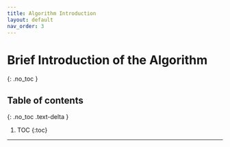 ```yaml
---
title: Algorithm Introduction
layout: default
nav_order: 3
---
```


# Brief Introduction of the Algorithm
{: .no_toc }

## Table of contents
{: .no_toc .text-delta }

1. TOC
{:toc}

---
